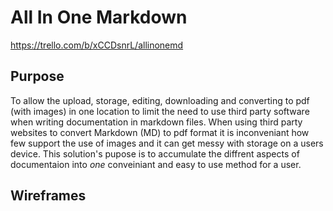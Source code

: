 # All In One Markdown

<https://trello.com/b/xCCDsnrL/allinonemd>

## Purpose

To allow the upload, storage, editing, downloading and converting to pdf (with images) in one location to limit the need to use third party software when writing documentation in markdown files. When using third party websites to convert Markdown (MD) to pdf format it is inconveniant how few support the use of images and it can get messy with storage on a users device. This solution's pupose is to accumulate the diffrent aspects of documentaion into *one* conveiniant and easy to use method for a user.

## Wireframes

[](docs/login-wireframe.png)

[](docs/sign-up-wireframe.png)

[](docs/main-wireframe.png)
